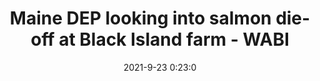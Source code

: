 ---
"title": "Maine DEP looking into salmon die-off at Black Island farm - WABI"
"date": "2021-9-23 0:23:0"
"feed_name": "GOOGLENEWSINDUSTRIAL"
"feed_website": "https://news.google.com/search?q=industrial%2Bincident&hl=en-US&gl=US&ceid=US:en"
"feed_rss": "https://news.google.com/rss/search?q=industrial%2Bincident&hl=en-US&gl=US&ceid=US:en"
"link": "https://www.wabi.tv/2021/09/23/maine-dep-looking-into-salmon-die-off-black-island-farm/"
"file": "_posts/2021-1-1-3494f8c629317c006804dc6e8f71e263f02ff163.md"
"accident": "1"
"drilling": "1"
"dead": "0"
"injured": "0"
"where": "unknown site"
"place": "unknown place"
---